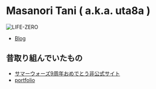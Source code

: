 # Masanori Tani ( a.k.a. uta8a )

![LIFE-ZERO](https://img.shields.io/badge/LIFE-ZERO-blue)

- [Blog](https://www.blog.uta8a.net)

## 昔取り組んでいたもの
- [サマーウォーズ9周年おめでとう非公式サイト](https://github.com/uta8a/summer_wars_9th_anniversary)
- [portfolio](https://github.com/uta8a/portfolio)

<!--
<div align="center">
	<br>
	<a href="https://github.com/uta8a/uta8a/master/header.svg">
		<img src="header.svg" width="800" height="400">
	</a>
	<br>
</div>
-->
